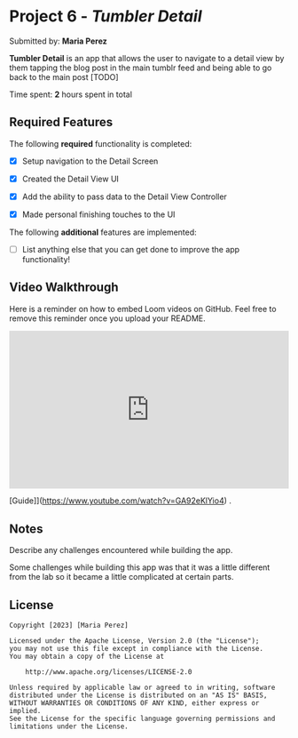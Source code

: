 # Project 6 - *Tumbler Detail*

Submitted by: **Maria Perez**

**Tumbler Detail** is an app that allows the user to navigate to a detail view by them tapping the blog post in the main tumblr feed and being able to go back to the main post [TODO] 

Time spent: **2** hours spent in total

## Required Features

The following **required** functionality is completed:

- [x] Setup navigation to the Detail Screen
- [x] Created the Detail View UI
- [x] Add the ability to pass data to the Detail View Controller
- [x] Made personal finishing touches to the UI


The following **additional** features are implemented:

- [ ] List anything else that you can get done to improve the app functionality!

## Video Walkthrough

Here is a reminder on how to embed Loom videos on GitHub. Feel free to remove this reminder once you upload your README. 

<div style="position: relative; padding-bottom: 56.25%; height: 0;"><iframe src="https://www.loom.com/embed/95b2f5dc223b47c38dc2d8b724734d4a?sid=897f3b91-f372-4645-9091-13180b98d618" frameborder="0" webkitallowfullscreen mozallowfullscreen allowfullscreen style="position: absolute; top: 0; left: 0; width: 100%; height: 100%;"></iframe></div>

[Guide]](https://www.youtube.com/watch?v=GA92eKlYio4) .

## Notes

Describe any challenges encountered while building the app.

Some challenges while building this app was that it was a little different from the lab so it became a little complicated at certain parts.

## License

    Copyright [2023] [Maria Perez]

    Licensed under the Apache License, Version 2.0 (the "License");
    you may not use this file except in compliance with the License.
    You may obtain a copy of the License at

        http://www.apache.org/licenses/LICENSE-2.0

    Unless required by applicable law or agreed to in writing, software
    distributed under the License is distributed on an "AS IS" BASIS,
    WITHOUT WARRANTIES OR CONDITIONS OF ANY KIND, either express or implied.
    See the License for the specific language governing permissions and
    limitations under the License.
